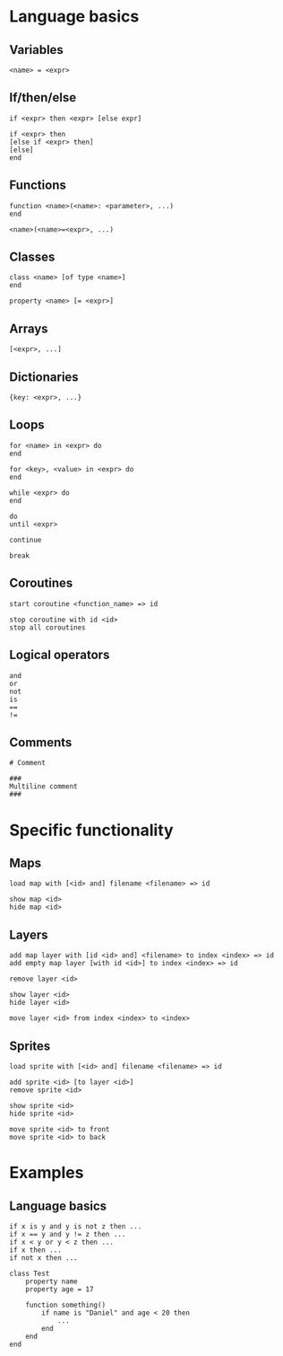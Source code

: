 # Language basics

## Variables

    <name> = <expr>

## If/then/else

    if <expr> then <expr> [else expr]

    if <expr> then
    [else if <expr> then]
    [else]
    end

## Functions

    function <name>(<name>: <parameter>, ...)
    end

    <name>(<name>=<expr>, ...)

## Classes

    class <name> [of type <name>]
    end

    property <name> [= <expr>]

## Arrays

    [<expr>, ...]

## Dictionaries

    {key: <expr>, ...}

## Loops

    for <name> in <expr> do
    end

    for <key>, <value> in <expr> do
    end

    while <expr> do
    end

    do
    until <expr>

    continue

    break

## Coroutines

    start coroutine <function_name> => id

    stop coroutine with id <id>
    stop all coroutines

## Logical operators

    and
    or
    not
    is
    ==
    !=

## Comments

    # Comment

    ###
    Multiline comment
    ###

# Specific functionality

## Maps

    load map with [<id> and] filename <filename> => id

    show map <id>
    hide map <id>

## Layers

    add map layer with [id <id> and] <filename> to index <index> => id
    add empty map layer [with id <id>] to index <index> => id

    remove layer <id>

    show layer <id>
    hide layer <id>

    move layer <id> from index <index> to <index>

## Sprites

    load sprite with [<id> and] filename <filename> => id

    add sprite <id> [to layer <id>]
    remove sprite <id>

    show sprite <id>
    hide sprite <id>

    move sprite <id> to front
    move sprite <id> to back



# Examples

## Language basics

    if x is y and y is not z then ...
    if x == y and y != z then ...
    if x < y or y < z then ...
    if x then ...
    if not x then ...

    class Test
        property name
        property age = 17

        function something()
            if name is "Daniel" and age < 20 then
                ...
            end
        end
    end
